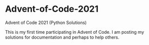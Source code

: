 # Advent-of-Code-2021
Advent of Code 2021 (Python Solutions)

This is my first time participating in Advent of Code. I am posting my solutions for documentation and perhaps to help others.
